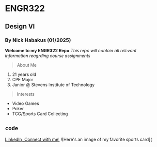 # ENGR322
## Design VI
### By Nick Habakus (01/2025)

**Welcome to my ENGR322 Repo**
*This repo will contain all relevant information reagrding course assignments*

> About Me
1. 21 years old
2. CPE Major
3. Junior @ Stevens Institute of Technology

> Interests
- Video Games
- Poker
- TCG/Sports Card Collecting

`code`
---
[LinkedIn, Connect with me!](https://www.linkedin.com/in/nicholas-habakus-9a836aa7/) 
![Here's an image of my favorite sports card](
